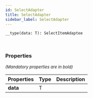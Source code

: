 ```yaml
---
id: SelectAdapter
title: SelectAdapter
sidebar_label: SelectAdapter
---
```


```tsx
__type(data: T): SelectItemAdaptee
```
<br/>



### Properties

<font size="2"><i>(Mandatory properties are in bold)</i></font>

| Properties | Type | Description |
| --------- | ---- | ----------- |
| **data** | T |  |
